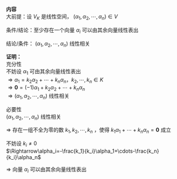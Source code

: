 **内容**  
大前提：设 $V_K$ 是线性空间， $(\alpha_1,\alpha_2,\cdots,\alpha_n)\in V$   
  
条件/结论：至少存在一个向量 $\alpha_i$ 可以由其余向量线性表出  
  
结论/条件： $(\alpha_1,\alpha_2,\cdots,\alpha_n)$ 线性相关  
  
**证明：**  
充分性  
不妨设 $\alpha_1$ 可由其余向量线性表出  
 $\Rightarrow  
\alpha_1=k_2\alpha_2+\cdots+k_n\alpha_n，k_2,\cdots,k_n\in K$   
 $\Rightarrow\mathbf0=(-1)\alpha_1+k_2\alpha_2+\cdots+k_n\alpha_n$   
 $\Rightarrow(\alpha_1,\alpha_2,\cdots,\alpha_n)$ 线性相关  
  
必要性  
 $(\alpha_1,\alpha_2,\cdots,\alpha_n)$ 线性相关  
  
 $\Rightarrow$ 存在一组不全为零的数 $k_1,k_2,\cdots,k_n$ ，使得 $k_1\alpha_1+\cdots+k_n\alpha_n=\mathbf{0}$ 成立  
  
不妨设 $k_i\neq0$   
 $\Rightarrow\alpha_i=-\frac{k_1}{k_i}\alpha_1+\cdots-\frac{k_n}{k_i}\alpha_n$   
  
 $\Rightarrow$ 向量 $\alpha_i$ 可以由其余向量线性表出  
